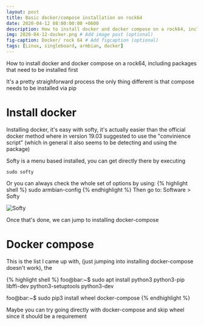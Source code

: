 ```yaml
---
layout: post
title: Basic docker/compose installation on rock64
date: 2020-04-12 08:00:00:00 +0600
description: How to install docker and docker compose on a rock64, including packages that need to be installed first  # Add post description (optional)
img: 2020-04-12-docker.png # Add image post (optional)
fig-caption: Docker/ rock 64 # Add figcaption (optional)
tags: [Linux, singleboard, armbian, docker]
---
```


How to install docker and docker compose on a rock64, including packages that need to be installed first

It's a pretty straighforward process the only thing different is that compose needs to be installed via pip

# Install docker

Installing docker, it's easy with softy, it's actually easier than the official docker method where in version 19.03 suggested to use the "convinience script" (which in general it also seems to be detecting and using the package)

Softy is a menu based installed, you can get directly there by executing
```
sudo softy
```

Or you can always check the whole set of options by using:
{% highlight shell %}
sudo armbian-config
{% endhighlight %}
Then go to: Software > Softy 

![Softy]({{site.baseurl}}/assets/img/posts/2020-04-12-softy.jpg)


Once that's done, we can jump to installing docker-compose

# Docker compose

This is the list I came up with, (just jumping into installing docker-compose doesn't work), the

{% highlight shell %}
foo@bar:~$ sudo apt install python3 python3-pip libffi-dev python3-setuptools python3-dev

foo@bar:~$ sudo pip3 install wheel docker-compose
{% endhighlight %}

Maybe you can try going directly with docker-compose and skip wheel since it should be a requirement
